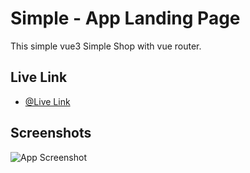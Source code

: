 
# Simple - App Landing Page

This simple vue3 Simple Shop with vue router.

## Live Link

- [@Live Link](https://app-landing-page-vu3.netlify.app/)


## Screenshots

![App Screenshot](https://i.ibb.co/MhZ5zX8/simple-shop.jpg)

